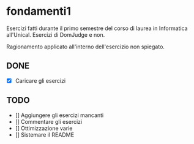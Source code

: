 # fondamenti1
Esercizi fatti durante il primo semestre del corso di laurea in Informatica all'Unical. Esercizi di DomJudge e non.

Ragionamento applicato all'interno dell'esercizio non spiegato.

## DONE
- [X] Caricare gli esercizi

## TODO
- [] Aggiungere gli esercizi mancanti
- [] Commentare gli esercizi
- [] Ottimizzazione varie
- [] Sistemare il README
